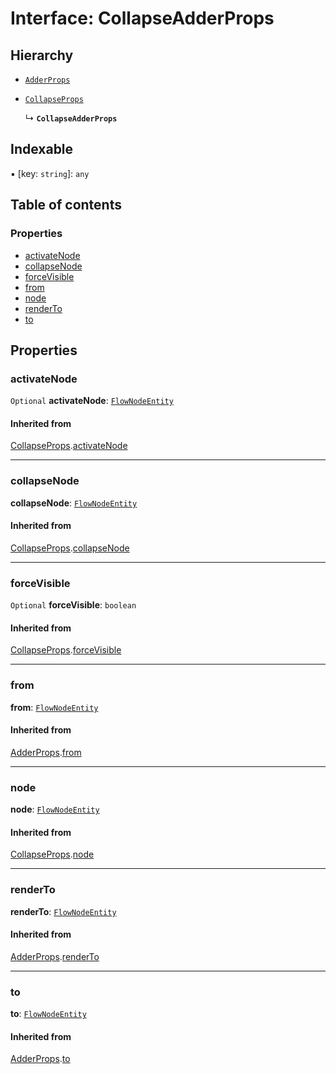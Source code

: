 # Interface: CollapseAdderProps

## Hierarchy

* [`AdderProps`](/en/auto-docs/free-layout-editor/interfaces/AdderProps.md)

* [`CollapseProps`](/en/auto-docs/free-layout-editor/interfaces/CollapseProps.md)

  ↳ **`CollapseAdderProps`**

## Indexable

▪ \[key: `string`]: `any`

## Table of contents

### Properties

* [activateNode](/en/auto-docs/free-layout-editor/interfaces/CollapseAdderProps.md#activatenode)
* [collapseNode](/en/auto-docs/free-layout-editor/interfaces/CollapseAdderProps.md#collapsenode)
* [forceVisible](/en/auto-docs/free-layout-editor/interfaces/CollapseAdderProps.md#forcevisible)
* [from](/en/auto-docs/free-layout-editor/interfaces/CollapseAdderProps.md#from)
* [node](/en/auto-docs/free-layout-editor/interfaces/CollapseAdderProps.md#node)
* [renderTo](/en/auto-docs/free-layout-editor/interfaces/CollapseAdderProps.md#renderto)
* [to](/en/auto-docs/free-layout-editor/interfaces/CollapseAdderProps.md#to)

## Properties

### activateNode

`Optional` **activateNode**: [`FlowNodeEntity`](/en/auto-docs/free-layout-editor/classes/FlowNodeEntity-1.md)

#### Inherited from

[CollapseProps](/en/auto-docs/free-layout-editor/interfaces/CollapseProps.md).[activateNode](/en/auto-docs/free-layout-editor/interfaces/CollapseProps.md#activatenode)

***

### collapseNode

**collapseNode**: [`FlowNodeEntity`](/en/auto-docs/free-layout-editor/classes/FlowNodeEntity-1.md)

#### Inherited from

[CollapseProps](/en/auto-docs/free-layout-editor/interfaces/CollapseProps.md).[collapseNode](/en/auto-docs/free-layout-editor/interfaces/CollapseProps.md#collapsenode)

***

### forceVisible

`Optional` **forceVisible**: `boolean`

#### Inherited from

[CollapseProps](/en/auto-docs/free-layout-editor/interfaces/CollapseProps.md).[forceVisible](/en/auto-docs/free-layout-editor/interfaces/CollapseProps.md#forcevisible)

***

### from

**from**: [`FlowNodeEntity`](/en/auto-docs/free-layout-editor/classes/FlowNodeEntity-1.md)

#### Inherited from

[AdderProps](/en/auto-docs/free-layout-editor/interfaces/AdderProps.md).[from](/en/auto-docs/free-layout-editor/interfaces/AdderProps.md#from)

***

### node

**node**: [`FlowNodeEntity`](/en/auto-docs/free-layout-editor/classes/FlowNodeEntity-1.md)

#### Inherited from

[CollapseProps](/en/auto-docs/free-layout-editor/interfaces/CollapseProps.md).[node](/en/auto-docs/free-layout-editor/interfaces/CollapseProps.md#node)

***

### renderTo

**renderTo**: [`FlowNodeEntity`](/en/auto-docs/free-layout-editor/classes/FlowNodeEntity-1.md)

#### Inherited from

[AdderProps](/en/auto-docs/free-layout-editor/interfaces/AdderProps.md).[renderTo](/en/auto-docs/free-layout-editor/interfaces/AdderProps.md#renderto)

***

### to

**to**: [`FlowNodeEntity`](/en/auto-docs/free-layout-editor/classes/FlowNodeEntity-1.md)

#### Inherited from

[AdderProps](/en/auto-docs/free-layout-editor/interfaces/AdderProps.md).[to](/en/auto-docs/free-layout-editor/interfaces/AdderProps.md#to)
